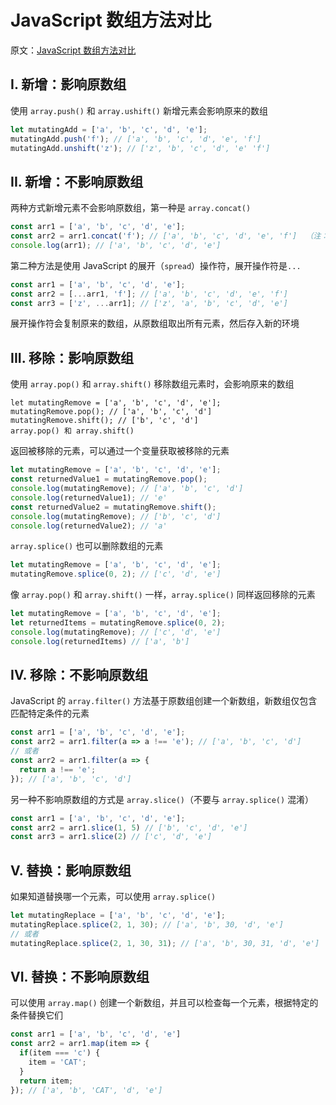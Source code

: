 # JavaScript 数组方法对比

原文：[JavaScript 数组方法对比](http://jinlong.github.io/2017/02/04/javascript-array-methods-mutating-vs-non-mutating/?utm_medium=hao.caibaojian.com&utm_source=hao.caibaojian.com)

## I. 新增：影响原数组

使用 `array.push()` 和 `array.ushift()` 新增元素会影响原来的数组

```js
let mutatingAdd = ['a', 'b', 'c', 'd', 'e']; 
mutatingAdd.push('f'); // ['a', 'b', 'c', 'd', 'e', 'f']
mutatingAdd.unshift('z'); // ['z', 'b', 'c', 'd', 'e' 'f']
```

## II. 新增：不影响原数组

两种方式新增元素不会影响原数组，第一种是 `array.concat()` 

```js
const arr1 = ['a', 'b', 'c', 'd', 'e'];
const arr2 = arr1.concat('f'); // ['a', 'b', 'c', 'd', 'e', 'f']  （注：原文有误，我做了修改 “.” ---> “,”）
console.log(arr1); // ['a', 'b', 'c', 'd', 'e']
```

第二种方法是使用 JavaScript 的展开（`spread`）操作符，展开操作符是`...`

```js
const arr1 = ['a', 'b', 'c', 'd', 'e'];
const arr2 = [...arr1, 'f']; // ['a', 'b', 'c', 'd', 'e', 'f']  
const arr3 = ['z', ...arr1]; // ['z', 'a', 'b', 'c', 'd', 'e']
```
展开操作符会复制原来的数组，从原数组取出所有元素，然后存入新的环境

## III. 移除：影响原数组

使用 `array.pop()` 和 `array.shift()` 移除数组元素时，会影响原来的数组

```
let mutatingRemove = ['a', 'b', 'c', 'd', 'e'];  
mutatingRemove.pop(); // ['a', 'b', 'c', 'd']  
mutatingRemove.shift(); // ['b', 'c', 'd']
array.pop() 和 array.shift()
```

返回被移除的元素，可以通过一个变量获取被移除的元素

```js
let mutatingRemove = ['a', 'b', 'c', 'd', 'e'];
const returnedValue1 = mutatingRemove.pop();  
console.log(mutatingRemove); // ['a', 'b', 'c', 'd']  
console.log(returnedValue1); // 'e'
const returnedValue2 = mutatingRemove.shift();  
console.log(mutatingRemove); // ['b', 'c', 'd']  
console.log(returnedValue2); // 'a'
```

`array.splice()` 也可以删除数组的元素

```js
let mutatingRemove = ['a', 'b', 'c', 'd', 'e'];  
mutatingRemove.splice(0, 2); // ['c', 'd', 'e']
```

像 `array.pop()` 和 `array.shift()` 一样，`array.splice()` 同样返回移除的元素

```js
let mutatingRemove = ['a', 'b', 'c', 'd', 'e'];  
let returnedItems = mutatingRemove.splice(0, 2);  
console.log(mutatingRemove); // ['c', 'd', 'e']  
console.log(returnedItems) // ['a', 'b']
```

## IV. 移除：不影响原数组

JavaScript 的 `array.filter()` 方法基于原数组创建一个新数组，新数组仅包含匹配特定条件的元素

```js
const arr1 = ['a', 'b', 'c', 'd', 'e'];
const arr2 = arr1.filter(a => a !== 'e'); // ['a', 'b', 'c', 'd']
// 或者
const arr2 = arr1.filter(a => {  
  return a !== 'e';
}); // ['a', 'b', 'c', 'd']
```

另一种不影响原数组的方式是 `array.slice()`（不要与 `array.splice()` 混淆）

```js
const arr1 = ['a', 'b', 'c', 'd', 'e'];  
const arr2 = arr1.slice(1, 5) // ['b', 'c', 'd', 'e']  
const arr3 = arr1.slice(2) // ['c', 'd', 'e']
```

## V. 替换：影响原数组

如果知道替换哪一个元素，可以使用 `array.splice()`

```js
let mutatingReplace = ['a', 'b', 'c', 'd', 'e'];  
mutatingReplace.splice(2, 1, 30); // ['a', 'b', 30, 'd', 'e']  
// 或者
mutatingReplace.splice(2, 1, 30, 31); // ['a', 'b', 30, 31, 'd', 'e']
```

## VI. 替换：不影响原数组

可以使用 `array.map()` 创建一个新数组，并且可以检查每一个元素，根据特定的条件替换它们

```js
const arr1 = ['a', 'b', 'c', 'd', 'e']  
const arr2 = arr1.map(item => {  
  if(item === 'c') {
    item = 'CAT';
  }
  return item;
}); // ['a', 'b', 'CAT', 'd', 'e']
```